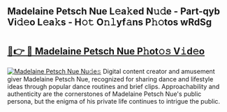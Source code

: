 ## Madelaine Petsch Nue L𝚎a𝚔ed N𝚞𝚍e - Part-qyb Vi𝚍𝚎o L𝚎a𝚔s - H𝚘𝚝 O𝚗𝚕yf𝚊ns P𝚑𝚘tos wRdSg

# <h2><a href="http://kf05vl.oniu.top/?m=Madelaine+Petsch+Nue">🔗👉 🔴 Madelaine Petsch Nue P𝚑ot𝚘𝚜 V𝚒d𝚎o</a></h2>

[![Madelaine Petsch Nue Nu𝚍e𝚜](https://i.imgur.com/0qMVB7G.gif)](http://kf05vl.oniu.top/?m=Madelaine+Petsch+Nue)
Digital content creator and amusement giver Madelaine Petsch Nue, recognized for sharing dance and lifestyle ideas through popular dance routines and brief clips. Approachability and authenticity are the cornerstones of Madelaine Petsch Nue's public persona, but the enigma of his private life continues to intrigue the public.  
